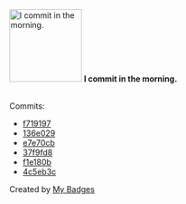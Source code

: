 <img src="https://my-badges.github.io/my-badges/morning-commits.png" alt="I commit in the morning." title="I commit in the morning." width="128">
<strong>I commit in the morning.</strong>
<br><br>

Commits:

- <a href="https://github.com/VatsalSy/zed-gruvbox_custom_themes/commit/f7191979698384e1071e788fc51f0ab4e2c77501">f719197</a>
- <a href="https://github.com/VatsalSy/zed-gruvbox_custom_themes/commit/136e029dc1ef697461f6aa0e712c906e3d8388cf">136e029</a>
- <a href="https://github.com/VatsalSy/zed-gruvbox_custom_themes/commit/e7e70cb84f861a81dd9ca441a979e5ecd304af04">e7e70cb</a>
- <a href="https://github.com/VatsalSy/zed-gruvbox_custom_themes/commit/37f9fd836b0218b3fe06a6f54df4973bd40a3131">37f9fd8</a>
- <a href="https://github.com/VatsalSy/VatsalSy/commit/f1e180b7e205795eede72e106a4d974f034d20ad">f1e180b</a>
- <a href="https://github.com/VatsalSy/EVP-pendant-drop/commit/4c5eb3c63bc74ae0e6653a4acbe08f3c27d05550">4c5eb3c</a>


Created by <a href="https://github.com/my-badges/my-badges">My Badges</a>